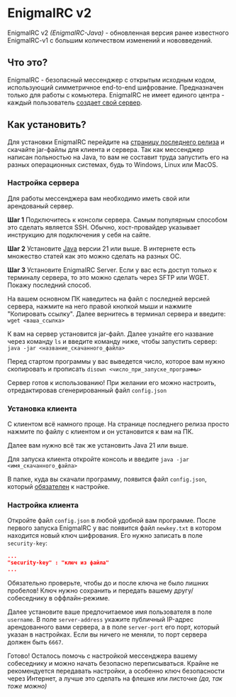# EnigmaIRC v2
EnigmaIRC v2 *(EnigmaIRC-Java)* - обновленная версия ранее известного EnigmaIRC-v1 с большим количеством изменений и нововведений.

## Что это?
EnigmaIRC - безопасный мессенджер с открытым исходным кодом, использующий симметричное end-to-end шифрование. Предназначен только для работы с комьютера. EnigmaIRC не имеет единого центра - каждый пользователь <u>создает свой сервер</u>.

## Как установить?
Для установки EnigmaIRC перейдите на [страницу последнего релиза](https://github.com/Dertfin3051/EnigmaIRC-Java/releases/latest) и скачайте jar-файлы для клиента и сервера. Так как мессенджер написан польностью на Java, то вам не составит труда запустить его на разных операционных системах, будь то Windows, Linux или MacOS.

### Настройка сервера
Для работы мессенджера вам необходимо иметь свой или арендованый сервер. 

**Шаг 1**
Подключитесь к консоли сервера. Самым популярным способом это сделать является SSH. Обычно, хост-провайдер указывает инструкцию для подключения у себя на сайте.

**Шаг 2**
Установите [Java](https://www.oracle.com/cis/java/technologies/downloads/#java21)  версии 21 или выше. В интернете есть множество статей как это можно сделать на разных ОС.

**Шаг 3**
Установите EnigmaIRC Server. Если у вас есть доступ только к терминалу сервера, то это можно сделать через SFTP или WGET. Покажу последний способ.

На вашем основном ПК наведитесь на файл с последней версией сервера, нажмите на него правой кнопкой мыши и нажмите "Копировать ссылку".
Далее вернитесь в терминал сервера и введите:
`wget <ваша_ссылка>`

К вам на сервер установится jar-файл. Далее узнайте его название через команду `ls` и введите команду ниже, чтобы запустить сервер:
`java -jar <название_скачанного_файла>`

Перед стартом программы у вас выведется число, которое вам нужно скопировать и прописать
`disown <число_при_запуске_программы>`

Сервер готов к использованию! При желании его можно настроить, отредактировав сгенерированный файл `config.json`

### Установка клиента
С клиентом всё намного проще. На странице последнего релиза просто нажмите по файлу с клиентом и он установится к вам на ПК.

Далее вам нужно всё так же установить Java 21 или выше.

Для запуска клиента откройте консоль и введите
`java -jar <имя_скачанного_файла>`

В папке, куда вы скачали программу, появится файл `config.json`, который <u>обязателен</u> к настройке.

### Настройка клиента
Откройте файл `config.json` в любой удобной вам программе. После первого запуска EnigmaIRC у вас появится файл `newkey.txt` в котором находится новый ключ шифрования. Его нужно записать в поле `security-key`:
```json
...
"security-key" : "ключ из файла"
...
```
Обязательно проверьте, чтобы до и после ключа не было лишних пробелов! Ключ нужно сохранить и передать вашему другу/собеседнику в оффлайн-режиме. 

Далее установите ваше предпочитаемое имя пользователя в поле `username`.
В поле `server-address` укажите публичный IP-адрес арендованного вами сервера, а в поле `server-port` его порт, который указан в настройках. Если вы ничего не меняли, то порт сервера должен быть `6667`.

Готово! Осталось помочь с настройкой мессенджера вашему собеседнику и можно начать безопасно переписываться. Крайне не рекомендуется передавать настройки, а особенно ключ безопасности через Интернет, а лучше это сделать на флешке или листочке *(да, так тоже можно)* 
